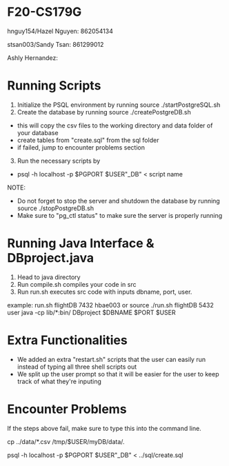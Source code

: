 # F20-CS179G

hnguy154/Hazel Nguyen: 862054134

stsan003/Sandy Tsan: 861299012

Ashly Hernandez:

# Running Scripts

1. Initialize the PSQL environment by running source ./startPostgreSQL.sh
2. Create the database by running source ./createPostgreDB.sh
  - this will copy the csv files to the working directory and data folder of your database
  - create tables from "create.sql" from the sql folder
  - if failed, jump to encounter problems section
  
3. Run the necessary scripts by 

  - psql -h localhost -p $PGPORT $USER"_DB" < script name
  
NOTE: 
- Do not forget to stop the server and shutdown the database by running source ./stopPostgreDB.sh
- Make sure to "pg_ctl status" to make sure the server is properly running
  
# Running Java Interface & DBproject.java

1. Head to java directory
2. Run compile.sh compiles your code in src
3. Run run.sh executes src code with inputs dbname, port, user.

example: run.sh flightDB 7432 hbae003
or source ./run.sh flightDB 5432 user
java -cp lib/*:bin/ DBproject $DBNAME $PORT $USER

# Extra Functionalities

- We added an extra "restart.sh" scripts that the user can easily run instead of typing all three shell scripts out
- We split up the user prompt so that it will be easier for the user to keep track of what they're inputing

# Encounter Problems
If the steps above fail, make sure to type this into the command line.

cp ../data/*.csv /tmp/$USER/myDB/data/.

psql -h localhost -p $PGPORT $USER"_DB" < ../sql/create.sql
